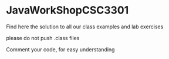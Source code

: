 # JavaWorkShopCSC3301
Find here the solution to all our class examples and lab exercises

please do not push .class files

Comment your code, for easy understanding
 
